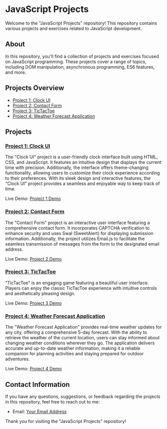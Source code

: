 # JavaScript Projects

Welcome to the "JavaScript Projects" repository! This repository contains various projects and exercises related to JavaScript development.

## About

In this repository, you'll find a collection of projects and exercises focused on JavaScript programming. These projects cover a range of topics, including DOM manipulation, asynchronous programming, ES6 features, and more.

## Projects Overview

- [Project 1: Clock UI](#project-1)
- [Project 2: Contact Form](#project-2)
- [Project 3: TicTacToe](#project-3)
- [Project 4: Weather Forecast Application](#project-4)

## Projects

### [Project 1: Clock UI <a name="project-1"></a>](https://github.com/AnshShrivastava70/JavaScript-Projects/tree/main/Clock_UI)

The "Clock UI" project is a user-friendly clock interface built using HTML, CSS, and JavaScript. It features an intuitive design that displays the current time with precision. Additionally, the interface offers theme-changing functionality, allowing users to customize their clock experience according to their preferences. With its sleek design and interactive features, the "Clock UI" project provides a seamless and enjoyable way to keep track of time.

Live Demo: [Project 1 Demo](https://anshshrivastava70.github.io/JavaScript-Projects/Clock_UI/)

### [Project 2: Contact Form <a name="project-2"></a>](https://github.com/AnshShrivastava70/JavaScript-Projects/tree/main/Contact%20Form)

The "Contact Form" project is an interactive user interface featuring a comprehensive contact form. It incorporates CAPTCHA verification to enhance security and uses Swal (SweetAlert) for displaying submission information. Additionally, the project utilizes Email.js to facilitate the seamless transmission of messages from the form to the designated email address.

Live Demo: [Project 2 Demo](https://anshshrivastava70.github.io/JavaScript-Projects/Contact%20Form/)

### [Project 3: TicTacToe <a name="project-3"></a>](https://github.com/AnshShrivastava70/JavaScript-Projects/tree/main/TicTacToe)

"TicTacToe" is an engaging game featuring a beautiful user interface. Players can enjoy the classic TicTacToe experience with intuitive controls and aesthetically pleasing design.

Live Demo: [Project 3 Demo](https://anshshrivastava70.github.io/JavaScript-Projects/TicTacToe/)

### [Project 4: Weather Forecast Application <a name="project-4"></a>](https://github.com/AnshShrivastava70/JavaScript-Projects/tree/main/WeatherForecastApplication)

The "Weather Forecast Application" provides real-time weather updates for any city, offering a comprehensive 5-day forecast. With the ability to retrieve the weather of the current location, users can stay informed about changing weather conditions wherever they go. The application delivers accurate and up-to-date weather information, making it a reliable companion for planning activities and staying prepared for outdoor adventures.

Live Demo: [Project 4 Demo](https://anshshrivastava70.github.io/JavaScript-Projects/WeatherForecastApplication/)


## Contact Information

If you have any questions, suggestions, or feedback regarding the projects in this repository, feel free to reach out to me:

- Email: [Your Email Address](ansh47shrivastava@gmail.com)

Thank you for visiting the "JavaScript Projects" repository!
